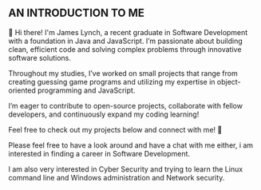 ## AN INTRODUCTION TO ME

👋 Hi there! I'm James Lynch, a recent graduate in Software Development with a foundation in Java and JavaScript. I’m passionate about building clean, efficient code and solving complex problems through innovative software solutions.

Throughout my studies, I’ve worked on small projects that range from creating guessing game programs and utilizing my expertise in object-oriented programming and  JavaScript.

I’m eager to contribute to open-source projects, collaborate with fellow developers, and continuously expand my coding learning!

Feel free to check out my projects below and connect with me! 🚀

Please feel free to have a look around and have a chat with me either, i am interested in finding a career in Software Development.

I am also very interested in Cyber Security and trying to learn the Linux command line and Windows administration and Network security.



